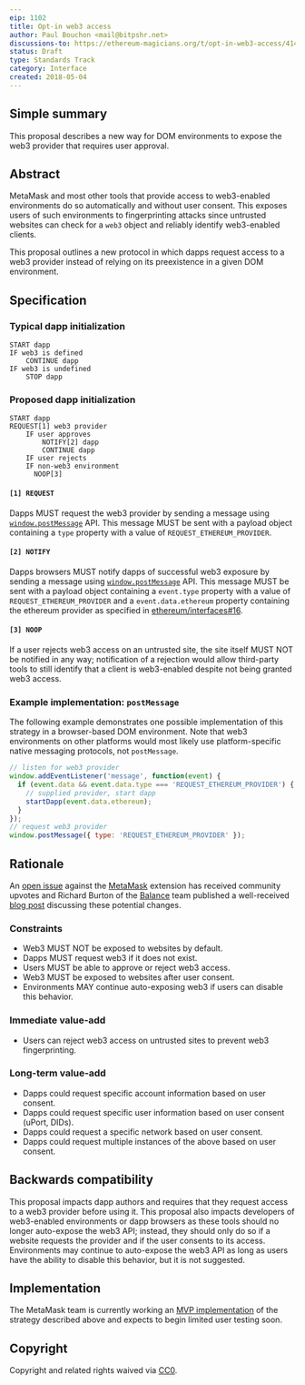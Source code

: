 ```yaml
---
eip: 1102
title: Opt-in web3 access
author: Paul Bouchon <mail@bitpshr.net>
discussions-to: https://ethereum-magicians.org/t/opt-in-web3-access/414
status: Draft
type: Standards Track
category: Interface
created: 2018-05-04
---
```


## Simple summary

This proposal describes a new way for DOM environments to expose the web3 provider that requires user approval.

## Abstract

MetaMask and most other tools that provide access to web3-enabled environments do so automatically and without user consent. This exposes users of such environments to fingerprinting attacks since untrusted websites can check for a `web3` object and reliably identify web3-enabled clients.

This proposal outlines a new protocol in which dapps request access to a web3 provider instead of relying on its preexistence in a given DOM environment.

## Specification

### Typical dapp initialization

```
START dapp
IF web3 is defined
    CONTINUE dapp
IF web3 is undefined
    STOP dapp
```

### Proposed dapp initialization

```
START dapp
REQUEST[1] web3 provider
    IF user approves
        NOTIFY[2] dapp
        CONTINUE dapp
    IF user rejects
    IF non-web3 environment
      NOOP[3]
```

#### `[1] REQUEST`

Dapps MUST request the web3 provider by sending a message using [`window.postMessage`](https://developer.mozilla.org/en-US/docs/Web/API/Window/postMessage) API. This message MUST be sent with a payload object containing a `type` property with a value of `REQUEST_ETHEREUM_PROVIDER`.

#### `[2] NOTIFY`

Dapps browsers MUST notify dapps of successful web3 exposure by sending a message using [`window.postMessage`](https://developer.mozilla.org/en-US/docs/Web/API/Window/postMessage) API. This message MUST be sent with a payload object containing a `event.type` property with a value of `REQUEST_ETHEREUM_PROVIDER` and a `event.data.ethereum` property containing the ethereum provider as specified in [ethereum/interfaces#16](https://github.com/ethereum/interfaces/issues/16).

#### `[3] NOOP`

If a user rejects web3 access on an untrusted site, the site itself MUST NOT be notified in any way; notification of a rejection would allow third-party tools to still identify that a client is web3-enabled despite not being granted web3 access.

### Example implementation: `postMessage`

The following example demonstrates one possible implementation of this strategy in a browser-based DOM environment. Note that web3 environments on other platforms would most likely use platform-specific native messaging protocols, not `postMessage`.

```js
// listen for web3 provider
window.addEventListener('message', function(event) {
  if (event.data && event.data.type === 'REQUEST_ETHEREUM_PROVIDER') {
    // supplied provider, start dapp
    startDapp(event.data.ethereum);
  }
});
// request web3 provider
window.postMessage({ type: 'REQUEST_ETHEREUM_PROVIDER' });
```

## Rationale

An [open issue](https://github.com/MetaMask/metamask-extension/issues/714) against the [MetaMask](https://github.com/MetaMask/metamask-extension) extension has received community upvotes and Richard Burton of the [Balance](https://github.com/balance-io) team published a well-received [blog post](https://medium.com/@ricburton/metamask-walletconnect-js-b47857efb4f7) discussing these potential changes.

### Constraints

* Web3 MUST NOT be exposed to websites by default.
* Dapps MUST request web3 if it does not exist.
* Users MUST be able to approve or reject web3 access.
* Web3 MUST be exposed to websites after user consent.
* Environments MAY continue auto-exposing web3 if users can disable this behavior.

### Immediate value-add

* Users can reject web3 access on untrusted sites to prevent web3 fingerprinting.

### Long-term value-add

* Dapps could request specific account information based on user consent.
* Dapps could request specific user information based on user consent (uPort, DIDs).
* Dapps could request a specific network based on user consent.
* Dapps could request multiple instances of the above based on user consent.

## Backwards compatibility

This proposal impacts dapp authors and requires that they request access to a web3 provider before using it. This proposal also impacts developers of web3-enabled environments or dapp browsers as these tools should no longer auto-expose the web3 API; instead, they should only do so if a website requests the provider and if the user consents to its access. Environments may continue to auto-expose the web3 API as long as users have the ability to disable this behavior, but it is not suggested.

## Implementation

The MetaMask team is currently working an [MVP implementation](https://github.com/MetaMask/metamask-extension/issues/3930) of the strategy described above and expects to begin limited user testing soon.

## Copyright

Copyright and related rights waived via [CC0](https://creativecommons.org/publicdomain/zero/1.0/).
